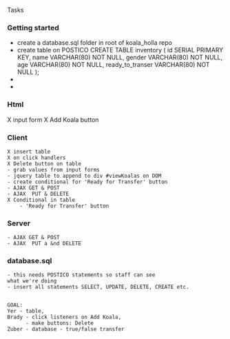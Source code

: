 Tasks

### Getting started
- create a database.sql folder in root of koala_holla repo
- create table on POSTICO 
        CREATE TABLE inventory (
	        id SERIAL PRIMARY KEY,
	        name VARCHAR(80) NOT NULL,
	        gender VARCHAR(80) NOT NULL, 
	        age VARCHAR(80) NOT NULL,
	        ready_to_transer VARCHAR(80) NOT NULL
    );
- 
- 


### Html 
X input form
X Add Koala button


### Client
    X insert table 
    X on click handlers
    X Delete button on table
    - grab values from input forms
    - jquery table to append to div #viewKoalas on DOM
    - create conditional for 'Ready for Transfer' button
    - AJAX GET & POST
    - AJAX  PUT & DELETE
    X Conditional in table
        - 'Ready for Transfer' button


### Server
    - AJAX GET & POST
    - AJAX  PUT a &nd DELETE

### database.sql
    - this needs POSTICO statements so staff can see 
    what we're doing
    - insert all statements SELECT, UPDATE, DELETE, CREATE etc.


    GOAL:
    Yer - table, 
    Brady - click listeners on Add Koala, 
          - make buttons: Delete
    Zuber - database - true/false transfer